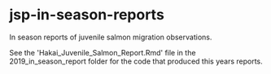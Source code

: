 # jsp-in-season-reports
In season reports of juvenile salmon migration observations.

See the 'Hakai_Juvenile_Salmon_Report.Rmd' file in the 2019_in_season_report folder for the code that produced this years reports.
